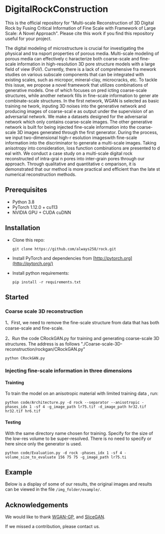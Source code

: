 # DigitalRockConstruction

This is the official repository for "Multi-scale Reconstruction of 3D Digital Rock by Fusing Critical Information of Fine Scale with Framework of Large Scale: A Novel Approach". Please cite this work if you find this repository useful for your project.

The digital modeling of microstructure is crucial for investigating the physical and tra nsport properties of porous media. Multi-scale modeling of porous media can effectively c haracterize both coarse-scale and fine-scale information in high-resolution 3D pore structure
models with a large field of view (FoV). Currently, there is a lack of comprehensive fra mework studies on various subscale components that can be integrated with existing scales, such as micropor, mineral-clay, microcracks, etc. To tackle this issue, we propose a novel
framework that utilizes combinations of generative models. One of which focuses on pred icting coarse-scale structures, while another network fills in fine-scale information to gener ate combinate-scale structures. In the first network, WGAN is selected as basic training ne twork, inputing 3D noises into the generative network and producing images of coarse-scal e as output under the supervision of an adversarial network. We make a datasets designed
for the adversarial network which only contains coarse-scale images. The other generative network is built for being injected fine-scale information into the coarse-scale 3D images generated through the first generator. During the process, we input two-dimensional high-r
esolution imageswith fine-scale information into the discriminator to generate a multi-scale images. Taking anisotropy into consideration, loss function combinations are presented to d eal with. We conduct a case study on a multi-scale digital rock reconstructed of intra-grai n pores into inter-grain pores through our approach. Through qualitative and quantitative c omparison, it is demonstrated that our method is more practical and efficient than the late st numerical reconstruction methods.


## Prerequisites

- Python 3.8
- PyTorch 1.12.0 + cu113 
- NVIDIA GPU + CUDA cuDNN

## Installation

- Clone this repo:

  ```
  git clone https://github.com/always258/rock.git
  ```

- Install PyTorch and dependencies from [http://pytorch.org](http://pytorch.org/)

- Install python requirements:

  ```
  pip install -r requirements.txt
  ```

## Started



###   Coarse scale 3D reconstruction

1、First, we need to remove the fine-scale structure from data that has both coarse-scale and fine-scale.


2、Run the code CRockGAN.py for training and generating coarse-scale 3D structures. The address is as follows "./Coarse-scale-3D-reconstruction/rockgan/CRockGAN.py"

```
python CRockGAN.py 
```



### Injecting fine-scale information in three dimensions

#### Trainting

To train the model on an anisotropic material with limited training data , run:

```
python code/Architecture.py -d rock --separator --anisotropic -phases_idx 1 -sf 4 -g_image_path lr75.tif -d_image_path hr32.tif hr32.tif hr6.tif
```


#### Testing

With the same directory name chosen for training. Specify for the size of the low-res volume to be super-resolved. There is no need to specify or here since only the generator is used. 
```
python code/Evaluation.py -d rock -phases_idx 1 -sf 4 -volume_size_to_evaluate 156 75 75 -g_image_path lr75.ti
```


## Example
Below is a display of some of our results, the original images and results can be viewed in the file ``` /img_folder/example/ ```.


## Acknowledgements

We would like to thank [WGAN-GP](https://github.com/ChenKaiXuSan/WGAN-GP-PyTorch.git), and [SliceGAN](https://github.com/stke9/SliceGAN.git).

If we missed a contribution, please contact us.
